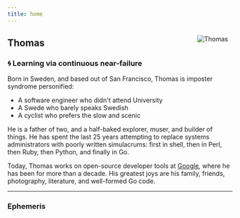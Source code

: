 ```yaml
---
title: home
---
```

<img src="/img/me.jpg" style="min-width:40px;float:right;padding:10px;" alt="Thomas">

## Thomas

### :cyclone: Learning via continuous near-failure

Born in Sweden, and based out of San Francisco, Thomas is imposter syndrome personified:

* A software engineer who didn't attend University
* A Swede who barely speaks Swedish
* A cyclist who prefers the slow and scenic

He is a father of two, and a half-baked explorer, muser, and builder of things. He has spent the last 25 years attempting to replace systems administrators with poorly written simulacrums: first in shell, then in Perl, then Ruby, then Python, and finally in Go.

Today, Thomas works on open-source developer tools at [Google](http://google.com/), where he has been for more than a decade.  His greatest joys are his family, friends, photography, literature, and well-formed Go code.

------

### Ephemeris